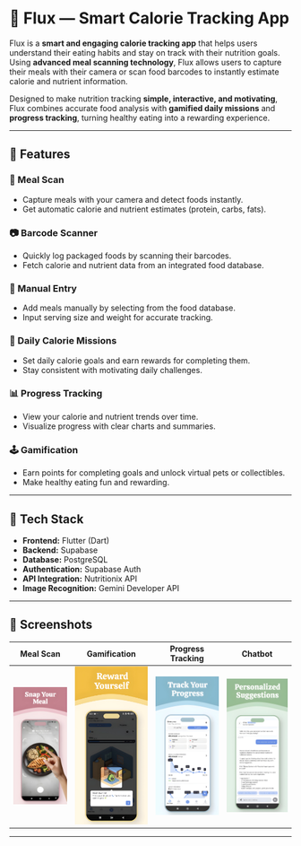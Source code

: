 # 🥗 Flux — Smart Calorie Tracking App

Flux is a **smart and engaging calorie tracking app** that helps users understand their eating habits and stay on track with their nutrition goals.  
Using **advanced meal scanning technology**, Flux allows users to capture their meals with their camera or scan food barcodes to instantly estimate calorie and nutrient information.

Designed to make nutrition tracking **simple, interactive, and motivating**, Flux combines accurate food analysis with **gamified daily missions** and **progress tracking**, turning healthy eating into a rewarding experience.

---

## 🚀 Features

### 🧠 Meal Scan
- Capture meals with your camera and detect foods instantly.  
- Get automatic calorie and nutrient estimates (protein, carbs, fats).

### 📷 Barcode Scanner
- Quickly log packaged foods by scanning their barcodes.  
- Fetch calorie and nutrient data from an integrated food database.

### 🍱 Manual Entry
- Add meals manually by selecting from the food database.  
- Input serving size and weight for accurate tracking.

### 🎯 Daily Calorie Missions
- Set daily calorie goals and earn rewards for completing them.  
- Stay consistent with motivating daily challenges.

### 📊 Progress Tracking
- View your calorie and nutrient trends over time.  
- Visualize progress with clear charts and summaries.

### 🕹️ Gamification
- Earn points for completing goals and unlock virtual pets or collectibles.  
- Make healthy eating fun and rewarding.

---

## 🧩 Tech Stack

- **Frontend:** Flutter (Dart)  
- **Backend:** Supabase
- **Database:** PostgreSQL
- **Authentication:** Supabase Auth
- **API Integration:** Nutritionix API
- **Image Recognition:** Gemini Developer API

---

## 📸 Screenshots

| Meal Scan | Gamification | Progress Tracking | Chatbot |
|------|------------|-----------|---------------|
| <img src="meal_scan.png" width="200"/> | <img src="gamification.png" width="200"/> | <img src="progress_tracking.png" width="200"/> | <img src="chatbot.png" width="200"/> |


---
